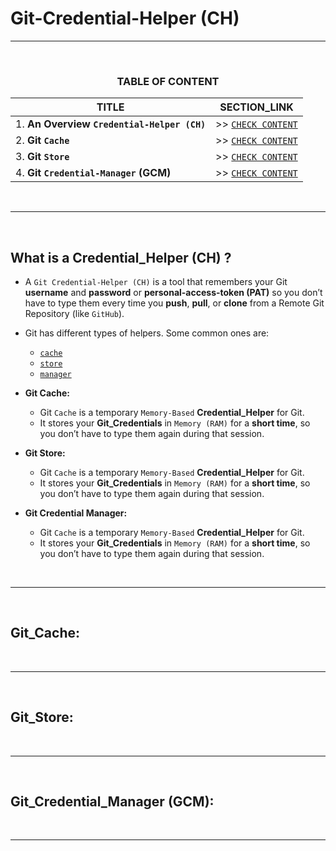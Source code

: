 # Git-Credential-Helper (CH)
---
<br>
<div align="center">
 
### TABLE OF CONTENT
 
| TITLE                                                                                                           | SECTION_LINK                                                                                        |
|-----------------------------------------------------------------------------------------------------------------|-----------------------------------------------------------------------------------------------------|
| 1. **An Overview `Credential-Helper (CH)`**                                                                     | >> [` CHECK CONTENT `](#what-is-a-credential_helper-ch)                                             |
| 2. **Git `Cache`**                                                                                              | >> [` CHECK CONTENT `](#git_cache)                                                                  |
| 3. **Git `Store`**                                                                                              | >> [` CHECK CONTENT `](#git_store)                                                                  |
| 4. **Git `Credential-Manager` (GCM)**                                                                           | >> [` CHECK CONTENT `](#git_credential_manager-gcm)                                                 |
</div>
<br>

---
<br>

## **What is a Credential_Helper (CH) ?**
- A `Git Credential-Helper (CH)` is a tool that remembers your Git **username** and **password** or **personal-access-token (PAT)** so you don’t have to type them every time you **push**, **pull**, or **clone** from a Remote Git Repository (like `GitHub`). 
- Git has different types of helpers. Some common ones are:
  - [`cache`](#git_cache)
  - [`store`](#git_store)
  - [`manager`](#git_credential_manager-gcm)

- **Git Cache:**
  - Git `Cache` is a temporary `Memory-Based` **Credential_Helper** for Git.
  - It stores your **Git_Credentials** in `Memory (RAM)` for a **short time**, so you don’t have to type them again during that session.
    
- **Git Store:**
  - Git `Cache` is a temporary `Memory-Based` **Credential_Helper** for Git.
  - It stores your **Git_Credentials** in `Memory (RAM)` for a **short time**, so you don’t have to type them again during that session.

- **Git Credential Manager:**
  - Git `Cache` is a temporary `Memory-Based` **Credential_Helper** for Git.
  - It stores your **Git_Credentials** in `Memory (RAM)` for a **short time**, so you don’t have to type them again during that session.
<br>

---
<br>

## Git_Cache:
<br>

---
<br>

## Git_Store:
<br>

---
<br>

## Git_Credential_Manager (GCM):
<br>

---
